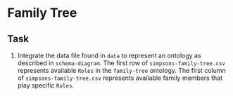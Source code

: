 # Family Tree

## Task
1. Integrate the data file found in `data` to represent an ontology as described in `schema-diagram`. The first row of `simpsons-family-tree.csv` represents available `Roles` in the `family-tree` ontology. The first column of `simpsons-family-tree.csv` represents available family members that play specific `Roles`.